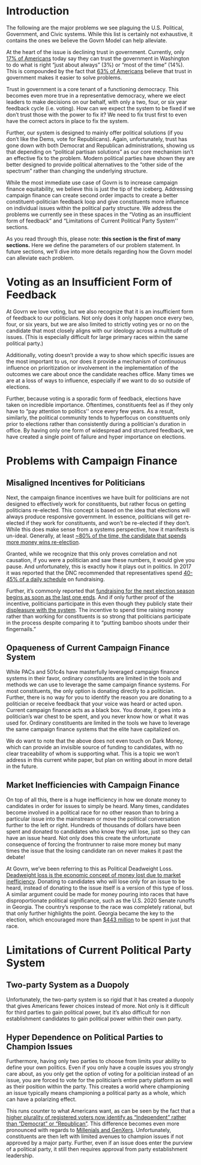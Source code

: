 # Introduction

The following are the major problems we see plaguing the U.S. Political, Government, and Civic systems.  While this list is certainly not exhaustive, it contains the ones we believe the Govrn Model can help alleviate.

At the heart of the issue is declining trust in government. Currently, only [17% of Americans](https://www.pewresearch.org/politics/2019/04/11/public-trust-in-government-1958-2019/) today say they can trust the government in Washington to do what is right “just about always” (3%) or “most of the time” (14%).  This is compounded by the fact that [63% of Americans](https://www.pewresearch.org/fact-tank/2019/07/22/key-findings-about-americans-declining-trust-in-government-and-each-other/) believe that trust in government makes it easier to solve problems.

Trust in government is a core tenant of a functioning democracy.  This becomes even more true in a representative democracy, where we elect leaders to make decisions on our behalf, with only a two, four, or six year feedback cycle (i.e. voting).  How can we expect the system to be fixed if we don’t trust those with the power to fix it?  We need to fix trust first to even have the correct actors in place to fix the system. 

Further, our system is designed to mainly offer political solutions (if you don’t like the Dems, vote for Republicans).  Again, unfortunately, trust has gone down with both Democrat and Republican administrations, showing us that depending on “political partisan solutions” as our core mechanism isn’t an effective fix to the problem.  Modern political parties have shown they are better designed to provide political alternatives to the “other side of the spectrum” rather than changing the underlying structure. 

While the most immediate use case of Govrn is to increase campaign finance equitability, we believe this is just the tip of the iceberg.  Addressing campaign finance can create second order impacts to create a better constituent-politician feedback loop and give constituents more influence on individual issues within the political party structure.  We address the problems we currently see in these spaces in the “Voting as an insufficient form of feedback” and “Limitations of Current Political Party System'' sections.

As you read through this, please note: **this section is the first of many sections.**  Here we define the parameters of our problem statement. In future sections, we’ll dive into more details regarding how the Govrn model can alleviate each problem. 

# Voting as an Insufficient Form of Feedback

At Govrn we love voting, but we also recognize that it is an insufficient form of feedback to our politicians.  Not only does it only happen once every two, four, or six years, but we are also limited to strictly voting yes or no on the candidate that most closely aligns with our ideology across a multitude of issues. (This is especially difficult for large primary races within the same political party.)

Additionally, voting doesn’t provide a way to show which specific issues are the most important to us, nor does it provide a mechanism of continuous influence on prioritization or involvement in the implementation of the outcomes we care about once the candidate reaches office. Many times we are at a loss of ways to influence, especially if we want to do so outside of elections.

Further, because voting is a sporadic form of feedback, elections have taken on incredible importance.  Oftentimes, constituents feel as if they only have to “pay attention to politics'' once every few years.  As a result, similarly, the political community tends to hyperfocus on constituents only prior to elections rather than consistently during a politician's duration in office.  By having only one form of widespread and structured feedback, we have created a single point of failure and hyper importance on elections.

# Problems with Campaign Finance

## Misaligned Incentives for Politicians

Next, the campaign finance incentives we have built for politicians are not designed to effectively work for constituents, but rather focus on getting politicians re-elected.  This concept is based on the idea that elections will always produce responsive government.  In essence, politicians will get re-elected if they work for constituents, and won’t be re-elected if they don’t.  While this does make sense from a systems perspective, how it manifests is un-ideal.  Generally, at least [~80% of the time, the candidate that spends more money wins re-election](https://www.opensecrets.org/elections-overview/winning-vs-spending?cycle=2020). 

Granted, while we recognize that this only proves correlation and not causation, if you were a politician and saw these numbers, it would give you pause.  And unfortunately, this is exactly how it plays out in politics.  In 2017 it was reported that the DNC recommended that representatives spend [40-45% of a daily schedule](https://www.huffpost.com/entry/call-time-congressional-fundraising_n_2427291) on fundraising.

Further, it’s commonly reported that [fundraising for the next election season begins as soon as the last one ends](https://www.opensecrets.org/resources/dollarocracy/07.php).  And if only further proof of the incentive, politicians participate in this even though they publicly state their [displeasure with the system](https://www.huffpost.com/entry/call-time-congressional-fundraising_n_2427291).  The incentive to spend time raising money rather than working for constituents is so strong that politicians participate in the process despite comparing it to “putting bamboo shoots under their fingernails.”

## Opaqueness of Current Campaign Finance System

While PACs and 501c4s have masterfully leveraged campaign finance systems in their favor, ordinary constituents are limited in the tools and methods we can use to leverage the same campaign finance systems.  For most constituents, the only option is donating directly to a politician.  Further, there is no way for you to identify the reason you are donating to a politician or receive feedback that your voice was heard or acted upon.  Current campaign finance acts as a black box.  You donate, it goes into a politician’s war chest to be spent, and you never know how or what it was used for. Ordinary constituents are limited in the tools we have to leverage the same campaign finance systems that the elite have capitalized on.

We do want to note that the above does not even touch on Dark Money, which can provide an invisible source of funding to candidates, with no clear traceability of whom is supporting what.  This is a topic we won’t address in this current white paper, but plan on writing about in more detail in the future.

## Market Inefficiencies with Campaign Finance

On top of all this, there is a huge inefficiency in how we donate money to candidates in order for issues to simply be heard.  Many times, candidates become involved in a political race for no other reason than to bring a particular issue into the mainstream or move the political conversation further to the left or right.  Hundreds of thousands of dollars have been spent and donated to candidates who know they will lose, just so they can have an issue heard.  Not only does this create the unfortunate consequence of forcing the frontrunner to raise more money but many times the issue that the losing candidate ran on never makes it past the debate!

At Govrn, we’ve been referring to this as Political Deadweight Loss.  [Deadweight loss is the economic concept of money lost due to market inefficiency](https://en.wikipedia.org/wiki/Deadweight_loss).  Donating to candidates who will lose only for an issue to be heard, instead of donating to the issue itself is a version of this type of loss.  A similar argument could be made for money pouring into races that have disproportionate political significance, such as the U.S. 2020 Senate runoffs in Georgia.  The country’s response to the race was completely rational, but that only further highlights the point.  Georgia became the key to the election, which encouraged more than [$443 million](https://www.theatlantic.com/politics/archive/2021/01/money-spent-georgia-senate-runoffs/617545/) to be spent in just that race.

# Limitations of Current Political Party System

## Two-party System as a Duopoly

Unfortunately, the two-party system is so rigid that it has created a duopoly that gives Americans fewer choices instead of more. Not only is it difficult for third parties to gain political power, but it’s also difficult for non establishment candidates to gain political power within their own party. 

## Hyper Dependence on Political Parties to Champion Issues

Furthermore, having only two parties to choose from limits your ability to define your own politics.  Even if you only have a couple issues you strongly care about, as you only get the option of voting for a politician instead of an issue, you are forced to vote for the politician’s entire party platform as well as their position within the party.  This creates a world where championing an issue typically means championing a political party as a whole, which can have a polarizing effect. 

This runs counter to what Americans want, as can be seen by the fact that a [higher plurality of registered voters now identify as “Independent” rather than “Democrat” or “Republican”](https://www.pewresearch.org/politics/2016/09/13/1-the-changing-composition-of-the-political-parties/0_2-2/).  This difference becomes even more pronounced with regards to [Millenials and GenXers](https://www.pewresearch.org/politics/2016/09/13/2-party-affiliation-among-voters-1992-2016/2_7-2/).  Unfortunately, constituents are then left with limited avenues to champion issues if not approved by a major party.  Further, even if an issue does enter the purview of a political party, it still then requires approval from party establishment leadership.   
